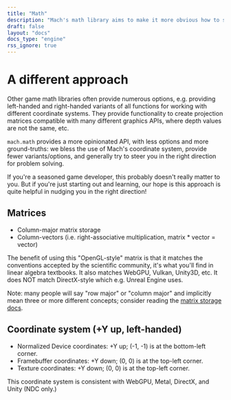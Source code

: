 ```yaml
---
title: "Math"
description: "Mach's math library aims to make it more obvious how to solve problems without having to question ground truths."
draft: false
layout: "docs"
docs_type: "engine"
rss_ignore: true
---
```


# A different approach

Other game math libraries often provide numerous options, e.g. providing left-handed and right-handed variants of all functions for working with different coordinate systems. They provide functionality to create projection matrices compatible with many different graphics APIs, where depth values are not the same, etc.

`mach.math` provides a more opinionated API, with less options and more ground-truths: we bless the use of Mach's coordinate system, provide fewer variants/options, and generally try to steer you in the right direction for problem solving.

If you're a seasoned game developer, this probably doesn't really matter to you. But if you're just starting out and learning, our hope is this approach is quite helpful in nudging you in the right direction!

## Matrices

* Column-major matrix storage
* Column-vectors (i.e. right-associative multiplication, matrix * vector = vector)

The benefit of using this "OpenGL-style" matrix is that it matches the conventions accepted by the scientific community, it's what you'll find in linear algebra textbooks. It also matches WebGPU, Vulkan, Unity3D, etc. It does NOT match DirectX-style which e.g. Unreal Engine uses.

Note: many people will say "row major" or "column major" and implicitly mean three or more different concepts; consider reading the [matrix storage docs](matrix-storage).

## Coordinate system (+Y up, left-handed)

* Normalized Device coordinates: +Y up; (-1, -1) is at the bottom-left corner.
* Framebuffer coordinates: +Y down; (0, 0) is at the top-left corner.
* Texture coordinates:     +Y down; (0, 0) is at the top-left corner.

This coordinate system is consistent with WebGPU, Metal, DirectX, and Unity (NDC only.)
